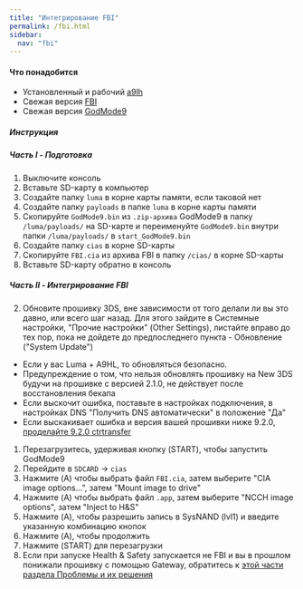 ```yaml
---
title: "Интегрирование FBI"
permalink: /fbi.html
sidebar:
  nav: "fbi"
---
```


#### <a name="what_need" />Что понадобится
* Установленный и рабочий [a9lh](installing-arm9loaderhax)
* Свежая версия [FBI](https://github.com/Steveice10/FBI/releases/latest)
* Свежая версия [GodMode9](https://github.com/d0k3/GodMode9/releases/)

##### <a name="instructions" />Инструкция

##### <a name="part1" />Часть I - Подготовка

1. Выключите консоль
1. Вставьте SD-карту в компьютер
13. Создайте папку `luma` в корне карты памяти, если таковой нет
14. Создайте папку `payloads` в папке `luma` в корне карты памяти
1. Скопируйте `GodMode9.bin` из `.zip-архива` GodMode9 в папку `/luma/payloads/` на SD-карте и переименуйте `GodMode9.bin` внутри папки `/luma/payloads/` в `start_GodMode9.bin`
1. Создайте папку `cias` в корне SD-карты
1. Скопируйте `FBI.cia` из архива FBI в папку `/cias/` в корне SD-карты
1. Вставьте SD-карту обратно в консоль

##### <a name="part2" />Часть II - Интегрирование FBI

2. Обновите прошивку 3DS, вне зависимости от того делали ли вы это давно, или всего шаг назад. Для этого зайдите в Системные настройки, "Прочие настройки" (Other Settings), листайте вправо до тех пор, пока не дойдете до предпоследнего пункта - Обновление ("System Update")
  + Если у вас Luma + A9HL, то обновляться безопасно. 
  + Предупреждение о том, что нельзя обновлять прошивку на New 3DS будучи на прошивке с версией 2.1.0, не действует после восстановления бекапа
  + Если выскочит ошибка, поставьте в настройках подключения, в настройках DNS "Получить DNS автоматически" в положение "Да"
  + Если выскакивает ошибка и версия вашей прошивки ниже 9.2.0, [проделайте 9.2.0 ctrtransfer](9.2.0-ctrtransfer)
1. Перезагрузитесь, удерживая кнопку (START), чтобы запустить GodMode9
1. Перейдите в `SDCARD` -> `cias`
1. Нажмите (A) чтобы выбрать файл `FBI.cia`, затем выберите "CIA image options...", затем "Mount image to drive"
1. Нажмите (A) чтобы выбрать файл `.app`, затем выберите "NCCH image options", затем "Inject to H&S"
1. Нажмите (A), чтобы разрешить запись в SysNAND (lvl1) и введите указанную комбинацию кнопок
1. Нажмите (A), чтобы продолжить
1. Нажмите (START) для перезагрузки
1. Если при запуске Health & Safety запускается не FBI и вы в прошлом понижали прошивку с помощью Gateway, обратитесь к [этой части раздела Проблемы и их решения](troubleshooting#gw_fbi)